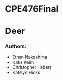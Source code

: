 CPE476Final
===========
Deer
===========

### Authors:
* Ethan Nakashima
* Katie Keim
* Christopher Hebert
* Katelyn Hicks
